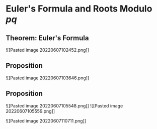 # Euler's Formula and Roots Modulo $pq$
## Theorem: Euler's Formula
![[Pasted image 20220607102452.png]]

## Proposition
![[Pasted image 20220607103646.png]]

## Proposition
![[Pasted image 20220607105548.png]]
![[Pasted image 20220607105559.png]]

![[Pasted image 20220607110711.png]]
